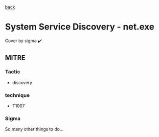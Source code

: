 [back](../index.md)
# System Service Discovery - net.exe
Cover by sigma :heavy_check_mark: 

## MITRE
### Tactic
  - discovery

### technique
  - T1007

### Sigma

 So many other things to do...